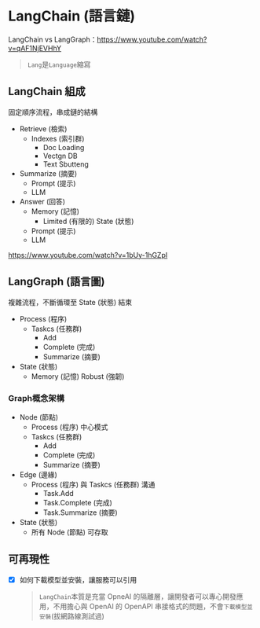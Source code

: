 # LangChain (語言鏈)

LangChain vs LangGraph：<https://www.youtube.com/watch?v=qAF1NjEVHhY>

> `Lang`是`Language`縮寫

## LangChain 組成

固定順序流程，串成鏈的結構

* Retrieve (檢索)
  * Indexes (索引群)
    * Doc Loading
    * Vectgn DB
    * Text Sbutteng
* Summarize (摘要)
  * Prompt (提示)
  * LLM
* Answer (回答)
  * Memory (記憶)
    * Limited (有限的) State (狀態)
  * Prompt (提示)
  * LLM

<https://www.youtube.com/watch?v=1bUy-1hGZpI>

## LangGraph (語言圖)

複雜流程，不斷循環至 State (狀態) 結束

* Process (程序)
  * Taskcs (任務群)
    * Add
    * Complete (完成)
    * Summarize (摘要)
* State (狀態)
  * Memory (記憶) Robust (強韌)

### Graph概念架構

* Node (節點)
  * Process (程序) 中心模式
  * Taskcs (任務群)
    * Add
    * Complete (完成)
    * Summarize (摘要)
* Edge (邊緣)
  * Process (程序) 與 Taskcs (任務群) 溝通
    * Task.Add
    * Task.Complete (完成)
    * Task.Summarize (摘要)
* State (狀態)
  * 所有 Node (節點) 可存取

## 可再現性

* [x] 如何下載模型並安裝，讓服務可以引用
  > `LangChain`本質是充當 OpneAI 的隔離層，讓開發者可以專心開發應用，不用擔心與 OpenAI 的 OpenAPI 串接格式的問題，不會`下載模型並安裝`(拔網路線測試過)
